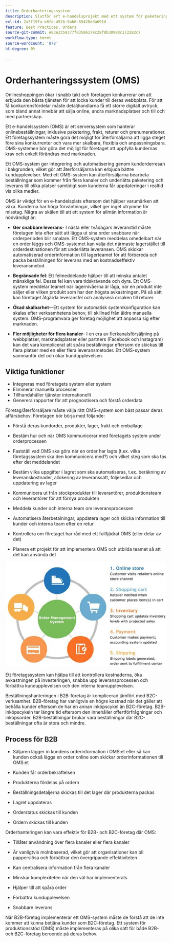 ```yaml
---
title: Orderhanteringssystem
description: Slutför ert e-handelsprojekt med ett system för paketering, leverans och returer.
exl-id: 2a5f19fa-e8fe-452b-9ab6-65428dda691d
feature: Best Practices, Orders
source-git-commit: e83e2359377f03506178c28f8b30993c172282c7
workflow-type: tm+mt
source-wordcount: '878'
ht-degree: 0%

---
```


# Orderhanteringssystem (OMS)

Onlineshoppingen ökar i snabb takt och företagen konkurrerar om att erbjuda den bästa tjänsten för att locka kunder till deras webbplats. För att få konkurrensfördelar måste detaljhandlarna få ett större digitalt avtryck, som bland annat innebär att sälja online, andra marknadsplatser och till och med partnerskap.

Ett e-handelssystem (OMS) är ett serversystem som hanterar onlinebeställningar, inklusive paketering, frakt, returer och prenumerationer. Ett företagssystem måste göra det möjligt för återförsäljarna att ligga steget före sina konkurrenter och vara mer skalbara, flexibla och anpassningsbara. OMS-systemen bör göra det möjligt för företaget att uppfylla kundernas krav och enkelt förändras med marknaden.

Ett OMS-system ger integrering och automatisering genom kundorderresan i bakgrunden, vilket gör att återförsäljarna kan erbjuda bättre kundupplevelser. Med ett OMS-system kan återförsäljarna bearbeta beställningar som kommer från flera kanaler och underlätta paketering och leverans till olika platser samtidigt som kunderna får uppdateringar i realtid via olika medier.

OMS är viktigt för en e-handelsplats eftersom det hjälper varumärken att växa. Kunderna har höga förväntningar, vilket ger inget utrymme för misstag. Några av skälen till att ett system för allmän information är nödvändigt är:

- **Ger snabbare leverans**- I nästa eller tvådagars leveranstid måste företagen leta efter sätt att lägga ut sina order snabbare när orderperioden blir smalare. Ett OMS-system meddelas omedelbart när en order läggs och OMS-systemet kan välja det närmaste lagerstället till orderdestinationen för att underlätta leveransen. OMS skickar automatiserad orderinformation till lagerteamet för att förbereda och packa beställningen för leverans med en kostnadseffektiv leveransmetod.

- **Begränsade fel**: Ett felmeddelande hjälper till att minska antalet mänskliga fel. Dessa fel kan vara tidskrävande och dyra. Ett OMS-system meddelar teamet när lagernivåerna är låga, när en produkt inte säljer eller vilken produkt som har den högsta avkastningen. På så sätt kan företaget åtgärda leveransfel och analysera orsaken till returer.

- **Ökad skalbarhet**—Ett system för automatisk systemkonfiguration kan skalas efter verksamhetens behov, till skillnad från äldre manuella system. OMS-programvara ger företag möjlighet att anpassa sig efter marknaden.

- **Fler möjligheter för flera kanaler**- I en era av flerkanalsförsäljning på webbplatser, marknadsplatser eller partners (Facebook och Instagram) kan det vara komplicerat att spåra beställningar eftersom de skickas till flera platser med en eller flera leveransmetoder. Ett OMS-system sammanför det och ökar kundupplevelsen.

## Viktiga funktioner

- Integreras med företagets system eller system
- Eliminerar manuella processer
- Tillhandahåller tjänster internationellt
- Generera rapporter för att prognostisera och förstå orderdata

Företag/återförsäljare måste välja rätt OMS-system som bäst passar deras affärsbehov. Företagen bör börja med följande:

- Förstå deras kundorder, produkter, lager, frakt och emballage

- Bestäm hur och när OMS kommunicerar med företagets system under orderprocessen

- Fastställ vad OMS ska göra när en order har lagts (t.ex. vilka företagssystem ska den kommunicera med?) och vilket steg som ska tas efter det meddelandet

- Bestäm vilka uppgifter i lagret som ska automatiseras, t.ex. beräkning av leveranskostnader, allokering av leveranssätt, följesedlar och uppdatering av lager

- Kommunicera ut från stockprodukter till leverantörer, produktionsteam och leverantörer för att förnya produkten

- Meddela kunder och interna team om leveransprocessen

- Automatisera återbetalningar, uppdatera lager och skicka information till kunder och interna team efter en retur

- Kontrollera om företaget har råd med ett fullfjädrat OMS (eller delar av det)

- Planera ett projekt för att implementera OMS och utbilda teamet så att det kan använda det

![Systemdiagram för orderhantering](../../assets/playbooks/order-management-system.png)

Ett företagssystem kan hjälpa till att kontrollera kostnaderna, öka avkastningen på investeringen, snabba upp leveransprocessen och förbättra kundupplevelsen och den interna teamupplevelsen.

Beställningshanteringen i B2B-företag är komplicerad jämfört med B2C-verksamhet. B2B-företag har vanligtvis en högre kostnad när det gäller att behålla kunder eftersom de har en annan inköpscykel än B2C-företag. B2B-inköpscykeln tar längre tid eftersom den innehåller offertförfrågningar och inköpsorder. B2B-beställningar brukar vara beställningar där B2C-beställningar ofta är stora och mindre.

## Process för B2B

- Säljaren lägger in kundens orderinformation i OMS:et eller så kan kunden också lägga en order online som skickar orderinformationen till OMS:et

- Kunden får orderbekräftelsen

- Produkterna fördelas på ordern

- Beställningsdetaljerna skickas till det lager där produkterna packas

- Lagret uppdateras

- Orderstatus skickas till kunden

- Ordern skickas till kunden

Orderhanteringen kan vara effektiv för B2B- och B2C-företag där OMS:

- Tillåter användning över flera kanaler eller flera kanaler

- Är vanligtvis molnbaserad, vilket gör att organisationer kan bli papperslösa och förbättrar den övergripande effektiviteten

- Kan centralisera information från flera kanaler

- Minskar komplexiteten när den väl har implementerats

- Hjälper till att spåra order

- Förbättra kundupplevelsen

- Snabbare leverans

När B2B-företag implementerar ett OMS-system måste de förstå att de inte kommer att kunna betjäna kunder som B2C-företag. Ett system för produktionsstöd (OMS) måste implementeras på olika sätt för både B2B- och B2C-företag beroende på deras behov.
